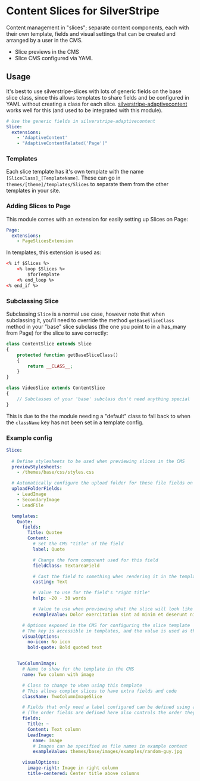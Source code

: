 # Content Slices for SilverStripe

Content management in "slices"; separate content components, each with their own template, fields and visual settings that can be created and arranged by a user in the CMS.

* Slice previews in the CMS
* Slice CMS configured via YAML

## Usage

It's best to use silverstripe-slices with lots of generic fields on the base slice class, since this allows templates to share fields and be configured in YAML without creating a class for each slice. [silverstripe-adaptivecontent](https://github.com/heyday/silverstripe-adaptivecontent) works well for this (and used to be integrated with this module).

```yaml
# Use the generic fields in silverstripe-adaptivecontent
Slice:
  extensions:
    - 'AdaptiveContent'
    - "AdaptiveContentRelated('Page')"
```

### Templates

Each slice template has it's own template with the name `[SliceClass]_[TemplateName]`. These can go in `themes/[theme]/templates/Slices` to separate them from the other templates in your site. 

### Adding Slices to Page

This module comes with an extension for easily setting up Slices on Page:

```yaml
Page:
  extensions:
    - PageSlicesExtension
```

In templates, this extension is used as:

```html
<% if $Slices %>
    <% loop $Slices %>
        $forTemplate
    <% end_loop %>
<% end_if %>
```


### Subclassing Slice

Subclassing `Slice` is a normal use case, however note that when subclassing it, you'll need to override the method `getBaseSliceClass` method in your "base" slice subclass (the one you point to in a has_many from Page) for the slice to save correctly:

```php
class ContentSlice extends Slice
{
    protected function getBaseSliceClass()
    {
        return __CLASS__;
    }
}

class VideoSlice extends ContentSlice
{
    // Subclasses of your 'base' subclass don't need anything special
}
```

This is due to the the module needing a "default" class to fall back to when the `className` key has not been set in a template config.


### Example config

```yaml
Slice:
  
  # Define stylesheets to be used when previewing slices in the CMS
  previewStylesheets:
    - /themes/base/css/styles.css

  # Automatically configure the upload folder for these file fields on Slice
  uploadFolderFields:
    - LeadImage
    - SecondaryImage
    - LeadFile

  templates:
    Quote:
      fields:
        Title: Quotee
        Content:
          # Set the CMS "title" of the field
          label: Quote

          # Change the form component used for this field
          fieldClass: TextareaField

          # Cast the field to something when rendering it in the template
          casting: Text

          # Value to use for the field's "right title"
          help: ~20 - 30 words

          # Value to use when previewing what the slice will look like
          exampleValue: Dolor exercitation sint ad minim et deserunt nisi aliquip cillum laboris ipsum esse nulla commodo cupidatat ipsum proident exercitation veniam

      # Options exposed in the CMS for configuring the slice template
      # The key is accessible in templates, and the value is used as the CMS title
      visualOptions:
        no-icon: No icon
        bold-quote: Bold quoted text


    TwoColumnImage:
      # Name to show for the template in the CMS
      name: Two column with image

      # Class to change to when using this template
      # This allows complex slices to have extra fields and code
      className: TwoColumnImageSlice

      # Fields that only need a label configured can be defined using a shortcut:
      # (The order fields are defined here also controls the order they show in the CMS)
      fields:
        Title: ~
        Content: Text column
        LeadImage:
          name: Image
          # Images can be specified as file names in example content
          exampleValue: themes/base/images/examples/random-guy.jpg

      visualOptions:
        image-right: Image in right column
        title-centered: Center title above columns
```
